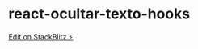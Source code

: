 # react-ocultar-texto-hooks

[Edit on StackBlitz ⚡️](https://stackblitz.com/edit/react-ocultar-texto-hooks)